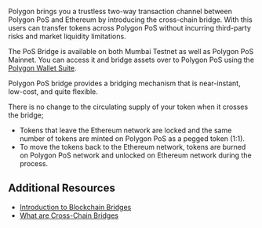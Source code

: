Polygon brings you a trustless two-way transaction channel between Polygon PoS and Ethereum by introducing the cross-chain bridge. With this users can transfer tokens across Polygon PoS without incurring third-party risks and market liquidity limitations. 

The PoS Bridge is available on both Mumbai Testnet as well as Polygon PoS Mainnet. You can access it and bridge assets over to Polygon PoS using the [Polygon Wallet Suite](https://wallet.polygon.technology/polygon/bridge/deposit).

Polygon PoS bridge provides a bridging mechanism that is near-instant, low-cost, and quite flexible.

There is no change to the circulating supply of your token when it crosses the bridge;

- Tokens that leave the Ethereum network are locked and the same number of tokens are minted on Polygon PoS as a pegged token (1:1).
- To move the tokens back to the Ethereum network, tokens are burned on Polygon PoS network and unlocked on Ethereum network during the process.

## Additional Resources

- [Introduction to Blockchain Bridges](https://ethereum.org/en/bridges/)
- [What are Cross-Chain Bridges](https://www.alchemy.com/overviews/cross-chain-bridges)
